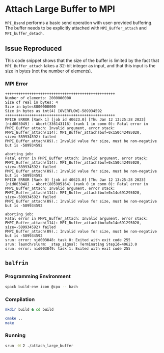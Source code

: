 # Attach Large Buffer to MPI

`MPI_Bsend` performs a basic send operation with user-provided buffering. The buffer needs to be explicitly attached with `MPI_Buffer_attach` and `MPI_buffer_detach`.

## Issue Reproduced

This code snippet shows that the size of the buffer is limited by the fact that `MPI_Buffer_attach` takes a 32-bit integer as input, and that this input is the size in bytes (not the number of elements).

### MPI Error

```text
++++++++++++++++++++++++++++++++++++++++++++++++++
Number of elements: 2000000000
Size of real in bytes: 4
Size in bytes8000000000
Size in bytes as int(4) [OVERFLOW]-589934592
++++++++++++++++++++++++++++++++++++++++++++++++++
MPICH ERROR [Rank 1] [job id 40623.0] [Thu Jan 12 13:25:28 2023] [nid003049] - Abort(336143116) (rank 1 in comm 0): Fatal error in PMPI_Buffer_attach: Invalid argument, error stack:
PMPI_Buffer_attach(114): MPI_Buffer_attach(buf=0x150c42495020, size=-589934592) failed
PMPI_Buffer_attach(89).: Invalid value for size, must be non-negative but is -589934592

aborting job:
Fatal error in PMPI_Buffer_attach: Invalid argument, error stack:
PMPI_Buffer_attach(114): MPI_Buffer_attach(buf=0x150c42495020, size=-589934592) failed
PMPI_Buffer_attach(89).: Invalid value for size, must be non-negative but is -589934592
MPICH ERROR [Rank 0] [job id 40623.0] [Thu Jan 12 13:25:28 2023] [nid003048] - Abort(805905164) (rank 0 in comm 0): Fatal error in PMPI_Buffer_attach: Invalid argument, error stack:
PMPI_Buffer_attach(114): MPI_Buffer_attach(buf=0x14c691295020, size=-589934592) failed
PMPI_Buffer_attach(89).: Invalid value for size, must be non-negative but is -589934592

aborting job:
Fatal error in PMPI_Buffer_attach: Invalid argument, error stack:
PMPI_Buffer_attach(114): MPI_Buffer_attach(buf=0x14c691295020, size=-589934592) failed
PMPI_Buffer_attach(89).: Invalid value for size, must be non-negative but is -589934592
srun: error: nid003048: task 0: Exited with exit code 255
srun: launch/slurm: _step_signal: Terminating StepId=40623.0
srun: error: nid003049: task 1: Exited with exit code 255
```

## `balfrin`

### Programming Environment

```bash
spack build-env icon @cpu -- bash
```

### Compilation

```bash
mkdir build & cd build

cmake ..
make
```

### Running

```bash
srun -N 2 ./attach_large_buffer
```
